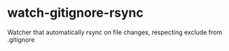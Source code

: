 # watch-gitignore-rsync
Watcher that automatically rsync on file changes, respecting exclude from .gitignore
